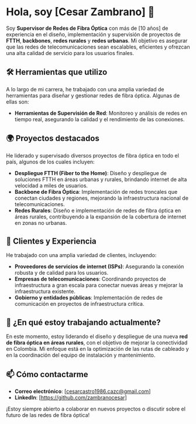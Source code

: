 # Hola, soy [Cesar Zambrano] 👋

Soy **Supervisor de Redes de Fibra Óptica** con más de [10 años] de experiencia en el diseño, implementación y supervisión de proyectos de **FTTH**, **backbones**, **redes rurales** y **redes urbanas**. Mi objetivo es asegurar que las redes de telecomunicaciones sean escalables, eficientes y ofrezcan una alta calidad de servicio para los usuarios finales.

## 🛠️ Herramientas que utilizo

A lo largo de mi carrera, he trabajado con una amplia variedad de herramientas para diseñar y gestionar redes de fibra óptica. Algunas de ellas son:


- **Herramientas de Supervisión de Red**: Monitoreo y análisis de redes en tiempo real, asegurando la calidad y el rendimiento de las conexiones.
  
## 🌍 Proyectos destacados

He liderado y supervisado diversos proyectos de fibra óptica en todo el país, algunos de los cuales incluyen:

- **Despliegue FTTH (Fiber to the Home)**: Diseño y despliegue de soluciones FTTH en áreas urbanas y rurales, brindando internet de alta velocidad a miles de usuarios.
- **Backbone de Fibra Óptica**: Implementación de redes troncales que conectan ciudades y regiones, mejorando la infraestructura nacional de telecomunicaciones.
- **Redes Rurales**: Diseño e implementación de redes de fibra óptica en áreas rurales, contribuyendo a la expansión de la cobertura de internet en zonas no urbanas.
  
## 🏢 Clientes y Experiencia

He trabajado con una amplia variedad de clientes, incluyendo:

- **Proveedores de servicios de internet (ISPs)**: Asegurando la conexión robusta y de calidad para los usuarios.
- **Empresas de telecomunicaciones**: Coordinando proyectos de infraestructura a gran escala para conectar nuevas áreas y mejorar la infraestructura existente.
- **Gobierno y entidades públicas**: Implementación de redes de comunicación en proyectos de infraestructura crítica.

## 🌱 ¿En qué estoy trabajando actualmente?

En este momento, estoy liderando el diseño y despliegue de una nueva **red de fibra óptica en áreas rurales**, con el objetivo de mejorar la conectividad en Colombia. Mi enfoque está en la optimización de las rutas de cableado y en la coordinación del equipo de instalación y mantenimiento.

## 📫 Cómo contactarme

- **Correo electrónico**: [cesarcastro1986.cazc@gmail.com]
- **LinkedIn**: [https://github.com/zambranocesar]

¡Estoy siempre abierto a colaborar en nuevos proyectos o discutir sobre el futuro de las redes de fibra óptica!

